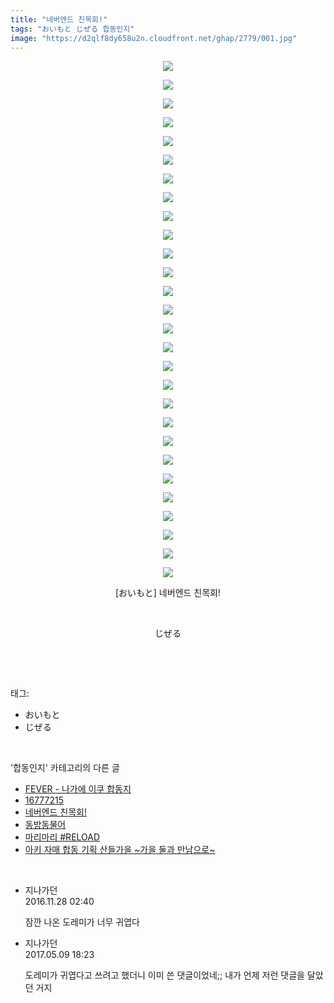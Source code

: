 ```yaml
---
title: "네버엔드 친목회!"
tags: "おいもと じぜる 합동인지"
image: "https://d2qlf8dy658u2n.cloudfront.net/ghap/2779/001.jpg"
---
```

<div class="article">
<p style="text-align: center; clear: none; float: none;"><img src="{{ site.imgserver12 }}/ghap/2779/001.jpg"/></p>
<p style="text-align: center; clear: none; float: none;"><img src="{{ site.imgserver12 }}/ghap/2779/002.jpg"/></p>
<p style="text-align: center; clear: none; float: none;"><img src="{{ site.imgserver12 }}/ghap/2779/003.jpg"/></p>
<p style="text-align: center; clear: none; float: none;"><img src="{{ site.imgserver12 }}/ghap/2779/004.jpg"/></p>
<p style="text-align: center; clear: none; float: none;"><img src="{{ site.imgserver12 }}/ghap/2779/005.jpg"/></p>
<p style="text-align: center; clear: none; float: none;"><img src="{{ site.imgserver12 }}/ghap/2779/006.jpg"/></p>
<p style="text-align: center; clear: none; float: none;"><img src="{{ site.imgserver12 }}/ghap/2779/007.jpg"/></p>
<p style="text-align: center; clear: none; float: none;"><img src="{{ site.imgserver12 }}/ghap/2779/008.jpg"/></p>
<p style="text-align: center; clear: none; float: none;"><img src="{{ site.imgserver12 }}/ghap/2779/009.jpg"/></p>
<p style="text-align: center; clear: none; float: none;"><img src="{{ site.imgserver12 }}/ghap/2779/010.jpg"/></p>
<p style="text-align: center; clear: none; float: none;"><img src="{{ site.imgserver12 }}/ghap/2779/011.jpg"/></p>
<p style="text-align: center; clear: none; float: none;"><img src="{{ site.imgserver12 }}/ghap/2779/012.jpg"/></p>
<p style="text-align: center; clear: none; float: none;"><img src="{{ site.imgserver12 }}/ghap/2779/013.jpg"/></p>
<p style="text-align: center; clear: none; float: none;"><img src="{{ site.imgserver12 }}/ghap/2779/014.jpg"/></p>
<p style="text-align: center; clear: none; float: none;"><img src="{{ site.imgserver12 }}/ghap/2779/015.jpg"/></p>
<p style="text-align: center; clear: none; float: none;"><img src="{{ site.imgserver12 }}/ghap/2779/016.jpg"/></p>
<p style="text-align: center; clear: none; float: none;"><img src="{{ site.imgserver12 }}/ghap/2779/017.jpg"/></p>
<p style="text-align: center; clear: none; float: none;"><img src="{{ site.imgserver12 }}/ghap/2779/018.jpg"/></p>
<p style="text-align: center; clear: none; float: none;"><img src="{{ site.imgserver12 }}/ghap/2779/019.jpg"/></p>
<p style="text-align: center; clear: none; float: none;"><img src="{{ site.imgserver12 }}/ghap/2779/020.jpg"/></p>
<p style="text-align: center; clear: none; float: none;"><img src="{{ site.imgserver12 }}/ghap/2779/021.jpg"/></p>
<p style="text-align: center; clear: none; float: none;"><img src="{{ site.imgserver12 }}/ghap/2779/022.jpg"/></p>
<p style="text-align: center; clear: none; float: none;"><img src="{{ site.imgserver12 }}/ghap/2779/023.jpg"/></p>
<p style="text-align: center; clear: none; float: none;"><img src="{{ site.imgserver12 }}/ghap/2779/024.jpg"/></p>
<p style="text-align: center; clear: none; float: none;"><img src="{{ site.imgserver12 }}/ghap/2779/025.jpg"/></p>
<p style="text-align: center; clear: none; float: none;"><img src="{{ site.imgserver12 }}/ghap/2779/026.jpg"/></p>
<p style="text-align: center; clear: none; float: none;"><img src="{{ site.imgserver12 }}/ghap/2779/027.jpg"/></p>
<p style="text-align: center; clear: none; float: none;"><img src="{{ site.imgserver12 }}/ghap/2779/028.jpg"/></p>
<p style="text-align: center; clear: none; float: none;">[おいもと] 네버엔드 친목회!</p>
<p style="text-align: center; clear: none; float: none;"><br/></p>
<p style="text-align: center; clear: none; float: none;">じぜる</p>
<p><br/></p>
</div><br/>
<div class="tagTrail">
<p>태그: </p>
<ul>
<li>おいもと</li>
<li>じぜる</li>
</ul>
</div><br/>
<div class="another">
<p>'합동인지' 카테고리의 다른 글</p>
<ul>
<li><a href="/ghap_3006">FEVER - 나가에 이쿠 합동지</a></li>
<li><a href="/ghap_2964">16777215</a></li>
<li><a href="/ghap_2779">네버엔드 친목회!</a></li>
<li><a href="/ghap_2682">동방동물어</a></li>
<li><a href="/ghap_2681">마리마리 #RELOAD</a></li>
<li><a href="/ghap_2651">아키 자매 합동 기획 산들가을 ~가을 둘과 만남으로~</a></li>
</ul>
</div><br/>
<div class="cb_module cb_fluid">
<div class="cb_wrt cb_profile">
<div class="comment">
<ul>
<li class="cb_thumb_off" id="comment14858274">
<div class="cb_comment_area">
<div class="cb_info_area">
<div class="cb_section">
<span class="cb_nick_name">지나가던</span>
</div>
<div class="cb_section">
<span class="cb_date">2016.11.28 02:40 </span>
</div>
</div>
<div class="cb_dsc_comment">
<p class="cb_dsc">
											잠깐 나온 도레미가 너무 귀엽다
										</p>
</div>
</div></li>
<li class="cb_thumb_off" id="comment14984649">
<div class="cb_comment_area">
<div class="cb_info_area">
<div class="cb_section">
<span class="cb_nick_name">지나가던</span>
</div>
<div class="cb_section">
<span class="cb_date">2017.05.09 18:23 </span>
</div>
</div>
<div class="cb_dsc_comment">
<p class="cb_dsc">
											도레미가 귀엽다고 쓰려고 했더니 이미 쓴 댓글이었네;; 내가 언제 저런 댓글을 달았던 거지
										</p>
</div>
</div></li>
</ul>
</div>
</div><!-- commentList close -->
</div><br/>
